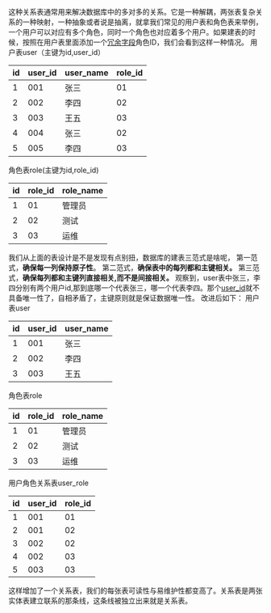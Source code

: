 这种关系表通常用来解决数据库中的多对多的关系。它是一种解耦，两张表复杂关系的一种映射，一种抽象或者说是抽离，就拿我们常见的用户表和角色表来举例，一个用户可以对应有多个角色，同时一个角色也对应着多个用户。如果建表的时候，按照在用户表里面添加一个[冗余字段](https://www.zhihu.com/search?q=%E5%86%97%E4%BD%99%E5%AD%97%E6%AE%B5&search_source=Entity&hybrid_search_source=Entity&hybrid_search_extra=%7B%22sourceType%22%3A%22answer%22%2C%22sourceId%22%3A1884908252%7D)角色ID，我们会看到这样一种情况。
用户表user（主键为id,user_id）

| id | user_id | user_name | role_id |
| --- | --- | --- | --- |
| 1 | 001 | 张三 | 01 |
| 2 | 002 | 李四 | 02 |
| 3 | 003 | 王五 | 03 |
| 4 | 004 | 张三 | 02 |
| 5 | 005 | 李四 | 03 |

角色表role(主键为id,role_id)

| id | role_id | role_name |
| --- | --- | --- |
| 1 | 01 | 管理员 |
| 2 | 02 | 测试 |
| 3 | 03 | 运维 |

我们从上面的表设计是不是发现有点别扭，数据库的建表三范式是啥呢，
第一范式，**确保每一列保持原子性**。
第二范式，**确保表中的每列都和主键相关。**
第三范式，**确保每列都和主键列直接相关,而不是间接相关。**
观察到，user表中张三，李四分别有两个用户id,那到底哪一个代表张三，哪一个代表李四。那个[user_id](https://www.zhihu.com/search?q=user_id&search_source=Entity&hybrid_search_source=Entity&hybrid_search_extra=%7B%22sourceType%22%3A%22answer%22%2C%22sourceId%22%3A1884908252%7D)就不具备唯一性了，自相矛盾了，主键原则就是保证数据唯一性。
改进后如下：
用户表user

| id | user_id | user_name |
| --- | --- | --- |
| 1 | 001 | 张三 |
| 2 | 002 | 李四 |
| 3 | 003 | 王五 |

角色表role

| id | role_id | role_name |
| --- | --- | --- |
| 1 | 01 | 管理员 |
| 2 | 02 | 测试 |
| 3 | 03 | 运维 |

用户角色关系表user_role

| id | user_id | role_id |
| --- | --- | --- |
| 1 | 001 | 01 |
| 2 | 001 | 02 |
| 3 | 002 | 02 |
| 4 | 002 | 03 |
| 5 | 003 | 03 |

这样增加了一个关系表，我们的每张表可读性与易维护性都变高了。关系表是两张实体表建立联系的那条线，这条线被独立出来就是关系表。
